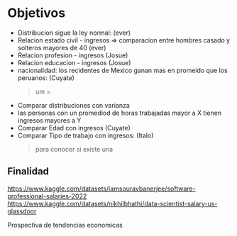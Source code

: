 # Objetivos

* Distribucion sigue la ley normal: (ever)
* Relacion estado civil - ingresos => comparacion entre hombres casado y solteros mayores de 40 (ever)
* Relacion profesion - ingresos (Josue)
* Relacion educacion - ingresos (Josue)
* nacionalidad: los recidentes de Mexico ganan mas en promeido que los peruanos: (Cuyate)
    > um =
* Comparar distribuciones con varianza 
* las personas con un promediod de horas trabajadas mayor a X tienen ingresos mayores a Y 
* Comparar Edad con ingresos (Cuyate)
* Comparar Tipo de trabajo con ingresos: (Italo)
    > para conocer si existe una


## Finalidad


https://www.kaggle.com/datasets/iamsouravbanerjee/software-professional-salaries-2022
https://www.kaggle.com/datasets/nikhilbhathi/data-scientist-salary-us-glassdoor

Prospectiva de tendencias economicas
